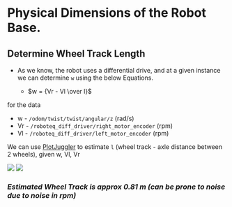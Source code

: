 # Physical Dimensions of the Robot Base.

## Determine Wheel Track Length
- As we know, the robot uses a differential drive, and at a given instance we can determine `w` using the below Equations.
 
  - $w = {Vr - Vl \over l}$
 
for the data 
- w - `/odom/twist/twist/angular/z` (rad/s)
- Vr - `/roboteq_diff_driver/right_motor_encoder` (rpm)
- Vl - `/roboteq_diff_driver/left_motor_encoder`  (rpm)

We can use [PlotJuggler](https://github.com/facontidavide/PlotJuggler) to estimate `l` (wheel track - axle distance between 2 wheels), given w, Vl, Vr

<img src ="https://github.com/SaiSugunSegu/perception_sugun_dex/assets/50354583/c5c8c451-d209-466f-8497-4366b724ab7a">

<img src ="https://github.com/SaiSugunSegu/perception_sugun_dex/assets/50354583/229931a3-c600-40b5-8218-723bd9bc572e">

### _Estimated Wheel Track is approx 0.81 m (can be prone to noise due to noise in rpm)_


